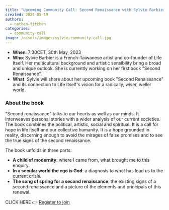 ```yaml
---
title: "Upcoming Community Call: Second Renaissance with Sylvie Barbier"
created: 2023-05-19
authors: 
  - nathen-fitchen
categories: 
  - community-call
image: /assets/images/sylvie-community-call.jpg
---
```


- **When**: 7:30CET, 30th May, 2023 
- **Who**: Sylvie Barbier is a French-Taiwanese artist and co-founder of Life Itself. Her multicultural background and artistic sensibility bring a broad and unique outlook. She is currently working on her first book "Second Renaissance".
- **What**: Sylvie will share about her upcoming book "Second Renaissance" and its connection to Life Itself's vision for a radically, wiser, weller world.

### About the book

"Second renaissance" talks to our hearts as well as our minds. It interweaves personal stories with a wider analysis of our current societies. The book combines the political, artistic, social and spiritual. It is a call for hope in life itself and our collective humanity. It is a hope grounded in reality, discerning enough to avoid the mirages of false promises and to see the true signs of the second renaissance. 

The book unfolds in three parts:

- **A child of modernity**: where I came from, what brought me to this enquiry.
- **In a secular world the ego is God**: a diagnosis to what has lead us to the current crisis.
- **The song of spring for a second renaissance**: the existing signs of a second renaissance and a picture of the elements and principals of this renewal.

CLICK HERE 👉 [Register to join](https://us02web.zoom.us/meeting/register/tZAlc-2hpz4rHtJuPSse7p2Czywb9woH9yDQ) 
